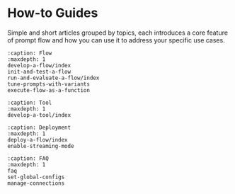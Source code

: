 # How-to Guides

Simple and short articles grouped by topics, each introduces a core feature of prompt flow and how you can use it to address your specific use cases.

```{toctree}
:caption: Flow
:maxdepth: 1
develop-a-flow/index
init-and-test-a-flow
run-and-evaluate-a-flow/index
tune-prompts-with-variants
execute-flow-as-a-function
```

```{toctree}
:caption: Tool
:maxdepth: 1
develop-a-tool/index
```

```{toctree}
:caption: Deployment
:maxdepth: 1
deploy-a-flow/index
enable-streaming-mode
```

```{toctree}
:caption: FAQ
:maxdepth: 1
faq
set-global-configs
manage-connections
```
